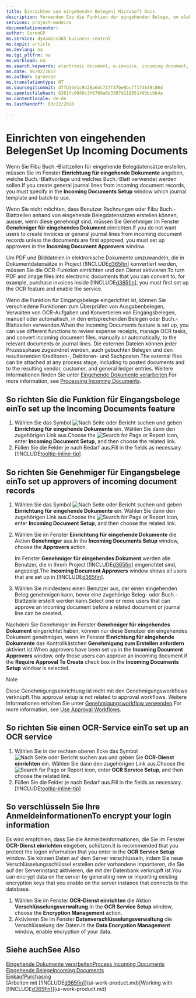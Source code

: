 ```yaml
---
title: Einrichten von eingehenden Belegen| Microsoft Docs
description: Verwenden Sie die Funktion der eingehenden Belege, um elektronische Belege zu erstellen, verwalten Sie OCRaufgaben, importieren Sie Rechnungen und wandeln Sie Bilddateien um.
services: project-madeira
documentationcenter: 
author: SorenGP
ms.service: dynamics365-business-central
ms.topic: article
ms.devlang: na
ms.tgt_pltfrm: na
ms.workload: na
ms.search.keywords: electronic document, e-invoice, incoming document, OCR, ecommerce, document exchange, import invoice
ms.date: 06/02/2017
ms.author: sgroespe
ms.translationtype: HT
ms.sourcegitcommit: d7fb34e1c9428a64c71ff47be8bcff174649c00d
ms.openlocfilehash: 6381fc0949c3f6789a6b3387d119051403bcbb4a
ms.contentlocale: de-de
ms.lasthandoff: 03/22/2018

---
```

# <a name="set-up-incoming-documents"></a><span data-ttu-id="aeccd-103">Einrichten von eingehenden Belegen</span><span class="sxs-lookup"><span data-stu-id="aeccd-103">Set Up Incoming Documents</span></span>
<span data-ttu-id="aeccd-104">Wenn Sie Fibu Buch.-Blattzeilen für eingehende Belegdatensätze erstellen, müssen Sie im Fenster **Einrichtung für eingehende Dokumente** angeben, welche Buch.-Blattvorlage und welches Buch.-Blatt verwendet werden sollen.</span><span class="sxs-lookup"><span data-stu-id="aeccd-104">If you create general journal lines from incoming document records, you must specify in the **Incoming Documents Setup** window which journal template and batch to use.</span></span>

<span data-ttu-id="aeccd-105">Wenn Sie nicht möchten, dass Benutzer Rechnungen oder Fibu Buch.-Blattzeilen anhand von eingehende Belegdatensätzen erstellen können, ausser, wenn diese genehmigt sind, müssen Sie Genehmiger im Fenster **Genehmiger für eingehendes Dokument** einrichten.</span><span class="sxs-lookup"><span data-stu-id="aeccd-105">If you do not want users to create invoices or general journal lines from incoming document records unless the documents are first approved, you must set up approvers in the **Incoming Document Approvers** window.</span></span>

<span data-ttu-id="aeccd-106">Um PDF und Bilddateien in elektronische Dokumente umzuwandeln, die in Dokumentdatensätze in Project [!INCLUDE[d365fin](includes/d365fin_md.md)] konvertiert werden, müssen Sie die OCR-Funktion einrichten und den Dienst aktivieren.</span><span class="sxs-lookup"><span data-stu-id="aeccd-106">To turn PDF and image files into electronic documents that you can convert to, for example, purchase invoices inside [!INCLUDE[d365fin](includes/d365fin_md.md)], you must first set up the OCR feature and enable the service.</span></span>

<span data-ttu-id="aeccd-107">Wenn die Funktion für Eingangsbelege eingerichtet ist, können Sie verschiedene Funktionen zum Überprüfen von Ausgabenbelegen, Verwalten von OCR-Aufgaben und Konvertieren von Eingangsbelegen, manuell oder automatisch, in den entsprechenden Belegen oder Buch.-Blattzeilen verwenden.</span><span class="sxs-lookup"><span data-stu-id="aeccd-107">When the Incoming Documents feature is set up, you can use different functions to review expense receipts, manage OCR tasks, and convert incoming document files, manually or automatically, to the relevant documents or journal lines.</span></span> <span data-ttu-id="aeccd-108">Die externen Dateien können jeder Prozessphase zugeordnet werden, auch gebuchten Belegen und den resultierenden Kreditoren-, Debitoren- und Sachposten.</span><span class="sxs-lookup"><span data-stu-id="aeccd-108">The external files can be attached at any process stage, including to posted documents and to the resulting vendor, customer, and general ledger entries.</span></span> <span data-ttu-id="aeccd-109">Weitere Informationen finden Sie unter [Eingehende Dokumente verarbeiten](across-process-income-documents.md).</span><span class="sxs-lookup"><span data-stu-id="aeccd-109">For more information, see [Processing Incoming Documents](across-process-income-documents.md).</span></span>

## <a name="to-set-up-the-incoming-documents-feature"></a><span data-ttu-id="aeccd-110">So richten Sie die Funktion für Eingangsbelege ein</span><span class="sxs-lookup"><span data-stu-id="aeccd-110">To set up the Incoming Documents feature</span></span>
1. <span data-ttu-id="aeccd-111">Wählen Sie das Symbol ![Nach Seite oder Bericht suchen](media/ui-search/search_small.png "Nach Seite oder Bericht suchen") und geben **Einrichtung für eingehende Dokumente** ein. Wählen Sie dann den zugehörigen Link aus.</span><span class="sxs-lookup"><span data-stu-id="aeccd-111">Choose the ![Search for Page or Report](media/ui-search/search_small.png "Search for Page or Report icon") icon, enter **Incoming Document Setup**, and then choose the related link.</span></span>
2. <span data-ttu-id="aeccd-112">Füllen Sie die Felder je nach Bedarf aus.</span><span class="sxs-lookup"><span data-stu-id="aeccd-112">Fill in the fields as necessary.</span></span> [!INCLUDE[tooltip-inline-tip](includes/tooltip-inline-tip_md.md)]

## <a name="to-set-up-approvers-of-incoming-document-records"></a><span data-ttu-id="aeccd-113">So richten Sie Genehmiger für Eingangsbelege ein</span><span class="sxs-lookup"><span data-stu-id="aeccd-113">To set up approvers of incoming document records</span></span>
1. <span data-ttu-id="aeccd-114">Wählen Sie das Symbol ![Nach Seite oder Bericht suchen](media/ui-search/search_small.png "Nach Seite oder Bericht suchen") und geben **Einrichtung für eingehende Dokumente** ein. Wählen Sie dann den zugehörigen Link aus.</span><span class="sxs-lookup"><span data-stu-id="aeccd-114">Choose the ![Search for Page or Report](media/ui-search/search_small.png "Search for Page or Report icon") icon, enter **Incoming Document Setup**, and then choose the related link.</span></span>  
2. <span data-ttu-id="aeccd-115">Wählen Sie im Fenster **Einrichtung für eingehende Dokumente** die Aktion **Genehmiger** aus.</span><span class="sxs-lookup"><span data-stu-id="aeccd-115">In the **Incoming Documents Setup** window, choose the **Approvers** action.</span></span>

    <span data-ttu-id="aeccd-116">Im Fenster **Genehmiger für eingehendes Dokument** werden alle Benutzer, die in Ihrem Project [!INCLUDE[d365fin](includes/d365fin_md.md)] eingerichtet sind, angezeigt.</span><span class="sxs-lookup"><span data-stu-id="aeccd-116">The **Incoming Document Approvers** window shows all users that are set up in [!INCLUDE[d365fin](includes/d365fin_md.md)].</span></span>  
3. <span data-ttu-id="aeccd-117">Wählen Sie mindestens einen Benutzer aus, der einen eingehenden Beleg genehmigen kann, bevor eine zugehörige Beleg- oder Buch.-Blattzeile erstellt werden kann.</span><span class="sxs-lookup"><span data-stu-id="aeccd-117">Select one or more users that can approve an incoming document before a related document or journal line can be created.</span></span>

<span data-ttu-id="aeccd-118">Nachdem Sie Genehmiger im Fenster **Genehmiger für eingehendes Dokument** eingerichtet haben, können nur diese Benutzer ein eingehendes Dokument genehmigen, wenn im Fenster **Einrichtung für eingehende Dokumente** das Kontrollkästchen **Genehmigung zum Erstellen anfordern** aktiviert ist.</span><span class="sxs-lookup"><span data-stu-id="aeccd-118">When approvers have been set up in the **Incoming Document Approvers** window, only those users can approve an incoming document if the **Require Approval To Create** check box in the **Incoming Documents Setup** window is selected.</span></span>

> [!NOTE]  
>   <span data-ttu-id="aeccd-119">Diese Genehmigungseinrichtung ist nicht mit den Genehmigungsworkflows verknüpft.</span><span class="sxs-lookup"><span data-stu-id="aeccd-119">This approval setup is not related to approval workflows.</span></span> <span data-ttu-id="aeccd-120">Weitere Informationen erhalten Sie unter [Genehmigungsworkflow verwenden](across-how-use-approval-workflows.md).</span><span class="sxs-lookup"><span data-stu-id="aeccd-120">For more information, see [Use Approval Workflows](across-how-use-approval-workflows.md).</span></span>

## <a name="to-set-up-an-ocr-service"></a><span data-ttu-id="aeccd-121">So richten Sie einen OCR-Service ein</span><span class="sxs-lookup"><span data-stu-id="aeccd-121">To set up an OCR service</span></span>
1. <span data-ttu-id="aeccd-122">Wählen Sie in der rechten oberen Ecke das Symbol ![Nach Seite oder Bericht suchen](media/ui-search/search_small.png "Nach Seite oder Bericht suchen") aus und geben Sie **OCR-Dienst einrichten** ein. Wählen Sie dann den zugehörigen Link aus.</span><span class="sxs-lookup"><span data-stu-id="aeccd-122">Choose the ![Search for Page or Report](media/ui-search/search_small.png "Search for Page or Report icon") icon, enter **OCR Service Setup**, and then choose the related link.</span></span>
2. <span data-ttu-id="aeccd-123">Füllen Sie die Felder je nach Bedarf aus.</span><span class="sxs-lookup"><span data-stu-id="aeccd-123">Fill in the fields as necessary.</span></span> [!INCLUDE[tooltip-inline-tip](includes/tooltip-inline-tip_md.md)]

## <a name="to-encrypt-your-login-information"></a><span data-ttu-id="aeccd-124">So verschlüsseln Sie Ihre Anmeldeinformationen</span><span class="sxs-lookup"><span data-stu-id="aeccd-124">To encrypt your login information</span></span>
<span data-ttu-id="aeccd-125">Es wird empfohlen, dass Sie die Anmeldeinformationen, die Sie im Fenster **OCR-Dienst einrichten** eingeben, schützen.</span><span class="sxs-lookup"><span data-stu-id="aeccd-125">It is recommended that you protect the logon information that you enter in the **OCR Service Setup** window.</span></span> <span data-ttu-id="aeccd-126">Sie können Daten auf dem Server verschlüsseln, indem Sie neue Verschlüsselungsschlüssel erstellen oder vorhandene importieren, die Sie auf der Serverinstanz aktivieren, die mit der Datenbank verknüpft ist.</span><span class="sxs-lookup"><span data-stu-id="aeccd-126">You can encrypt data on the server by generating new or importing existing encryption keys that you enable on the server instance that connects to the database.</span></span>

1. <span data-ttu-id="aeccd-127">Wählen Sie im Fenster **OCR-Dienst einrichten** die Aktion **Verschlüsselungsverwaltung**.</span><span class="sxs-lookup"><span data-stu-id="aeccd-127">In the **OCR Service Setup** window, choose the **Encryption Management** action.</span></span>
2. <span data-ttu-id="aeccd-128">Aktivieren Sie im Fenster **Datenverschlüsselungsverwaltung** die Verschlüsselung der Daten.</span><span class="sxs-lookup"><span data-stu-id="aeccd-128">In the **Data Encryption Management** window, enable encryption of your data.</span></span>

## <a name="see-also"></a><span data-ttu-id="aeccd-129">Siehe auch</span><span class="sxs-lookup"><span data-stu-id="aeccd-129">See Also</span></span>
[<span data-ttu-id="aeccd-130">Eingehende Dokumente verarbeiten</span><span class="sxs-lookup"><span data-stu-id="aeccd-130">Process Incoming Documents</span></span>](across-process-income-documents.md)  
[<span data-ttu-id="aeccd-131">Eingehende Belege</span><span class="sxs-lookup"><span data-stu-id="aeccd-131">Incoming Documents</span></span>](across-income-documents.md)  
[<span data-ttu-id="aeccd-132">Einkauf</span><span class="sxs-lookup"><span data-stu-id="aeccd-132">Purchasing</span></span>](purchasing-manage-purchasing.md)  
<span data-ttu-id="aeccd-133">[Arbeiten mit [!INCLUDE[d365fin](includes/d365fin_md.md)]](ui-work-product.md)</span><span class="sxs-lookup"><span data-stu-id="aeccd-133">[Working with [!INCLUDE[d365fin](includes/d365fin_md.md)]](ui-work-product.md)</span></span>

